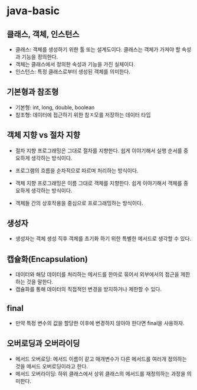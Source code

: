 # java-basic

## 클래스, 객체, 인스턴스 
* 클래스: 객체를 생성하기 위한 툴 또는 설계도이다. 클래스는 객체가 가져야 할 속성과 기능을 정의한다.
* 객체는 클래스에서 정의한 속성과 기능을 가진 실체이다.
* 인스턴스: 특정 클래스로부터 생성된 객체를 의미한다.

## 기본형과 참조형
* 기본형: int, long, double, boolean
* 참조형: 데이터에 접근하기 위한 참ㅈ모를 저장하는 데이터 타입

## 객체 지향 vs 절차 지향 
* 절차 지향 프로그래밍은 그대로 절차를 지향한다. 쉽게 이야기해서 실행 순서를 중요하게 생각하는 방식이다.
* 프로그램의 흐름을 순차적으로 따르며 처리하는 방식이다.

* 객체 지향 프로그래밍은 이름 그대로 객체를 지향한다. 쉽게 이야기해서 객체를 중요하게 생각하는 방식이다.
* 객체들 간의 상호작용을 중심으로 프로그래밍하는 방식이다.


## 생성자
* 생성자는 객체 생성 직후 객체를 초기화 하기 위한 특별한 메서드로 생각할 수 있다.


## 캡슐화(Encapsulation)
* 데이터와 해당 데이터를 처리하는 메서드를 한마로 묶어서 외부에서의 접근을 제한하는 것을 말한다.
* 캡슐화를 통해 데이터의 직접적인 변경을 방지하거나 제한할 수 있다.

## final 
* 만약 특정 변수의 값을 할당한 이후에 변경하지 않아야 한다면 final을 사용하자.

##  오버로딩과 오버라이딩
* 메서드 오버로딩: 메서드 이름이 같고 매개변수가 다른 메서드를 여러개 정의하는 것을 메서드 오버로딩이라고 한다.
* 메서드 오버라이딩: 하위 클래스에서 상위 클래스의 메서드를 재정의하는 과정을 의미한다.